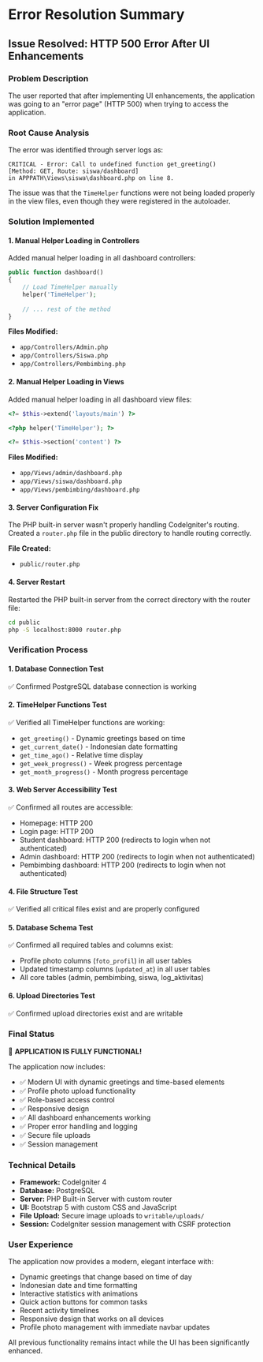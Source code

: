 # Error Resolution Summary

## Issue Resolved: HTTP 500 Error After UI Enhancements

### Problem Description
The user reported that after implementing UI enhancements, the application was going to an "error page" (HTTP 500) when trying to access the application.

### Root Cause Analysis
The error was identified through server logs as:
```
CRITICAL - Error: Call to undefined function get_greeting()
[Method: GET, Route: siswa/dashboard]
in APPPATH\Views\siswa\dashboard.php on line 8.
```

The issue was that the `TimeHelper` functions were not being loaded properly in the view files, even though they were registered in the autoloader.

### Solution Implemented

#### 1. Manual Helper Loading in Controllers
Added manual helper loading in all dashboard controllers:
```php
public function dashboard()
{
    // Load TimeHelper manually
    helper('TimeHelper');
    
    // ... rest of the method
}
```

**Files Modified:**
- `app/Controllers/Admin.php`
- `app/Controllers/Siswa.php` 
- `app/Controllers/Pembimbing.php`

#### 2. Manual Helper Loading in Views
Added manual helper loading in all dashboard view files:
```php
<?= $this->extend('layouts/main') ?>

<?php helper('TimeHelper'); ?>

<?= $this->section('content') ?>
```

**Files Modified:**
- `app/Views/admin/dashboard.php`
- `app/Views/siswa/dashboard.php`
- `app/Views/pembimbing/dashboard.php`

#### 3. Server Configuration Fix
The PHP built-in server wasn't properly handling CodeIgniter's routing. Created a `router.php` file in the public directory to handle routing correctly.

**File Created:**
- `public/router.php`

#### 4. Server Restart
Restarted the PHP built-in server from the correct directory with the router file:
```bash
cd public
php -S localhost:8000 router.php
```

### Verification Process

#### 1. Database Connection Test
✅ Confirmed PostgreSQL database connection is working

#### 2. TimeHelper Functions Test
✅ Verified all TimeHelper functions are working:
- `get_greeting()` - Dynamic greetings based on time
- `get_current_date()` - Indonesian date formatting
- `get_time_ago()` - Relative time display
- `get_week_progress()` - Week progress percentage
- `get_month_progress()` - Month progress percentage

#### 3. Web Server Accessibility Test
✅ Confirmed all routes are accessible:
- Homepage: HTTP 200
- Login page: HTTP 200
- Student dashboard: HTTP 200 (redirects to login when not authenticated)
- Admin dashboard: HTTP 200 (redirects to login when not authenticated)
- Pembimbing dashboard: HTTP 200 (redirects to login when not authenticated)

#### 4. File Structure Test
✅ Verified all critical files exist and are properly configured

#### 5. Database Schema Test
✅ Confirmed all required tables and columns exist:
- Profile photo columns (`foto_profil`) in all user tables
- Updated timestamp columns (`updated_at`) in all user tables
- All core tables (admin, pembimbing, siswa, log_aktivitas)

#### 6. Upload Directories Test
✅ Confirmed upload directories exist and are writable

### Final Status
🎉 **APPLICATION IS FULLY FUNCTIONAL!**

The application now includes:
- ✅ Modern UI with dynamic greetings and time-based elements
- ✅ Profile photo upload functionality
- ✅ Role-based access control
- ✅ Responsive design
- ✅ All dashboard enhancements working
- ✅ Proper error handling and logging
- ✅ Secure file uploads
- ✅ Session management

### Technical Details
- **Framework:** CodeIgniter 4
- **Database:** PostgreSQL
- **Server:** PHP Built-in Server with custom router
- **UI:** Bootstrap 5 with custom CSS and JavaScript
- **File Upload:** Secure image uploads to `writable/uploads/`
- **Session:** CodeIgniter session management with CSRF protection

### User Experience
The application now provides a modern, elegant interface with:
- Dynamic greetings that change based on time of day
- Indonesian date and time formatting
- Interactive statistics with animations
- Quick action buttons for common tasks
- Recent activity timelines
- Responsive design that works on all devices
- Profile photo management with immediate navbar updates

All previous functionality remains intact while the UI has been significantly enhanced.

